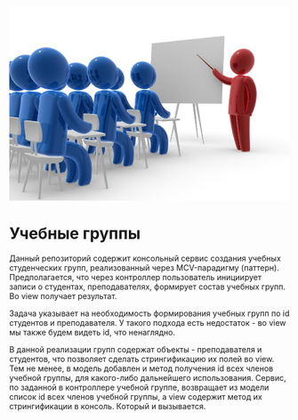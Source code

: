 ![Logo](../../../../../docs/StudyGroup.jpg)
# Учебные группы

Данный репозиторий содержит консольный сервис создания учебных студенческих групп,
реализованный через MCV-парадигму (паттерн).
Предполагается, что через контроллер пользователь инициирует записи о студентах,
преподавателях, формирует состав учебных групп. Во view получает результат.

Задача указывает на необходимость формирования учебных групп по id студентов и преподавателя.
У такого подхода есть недостаток - во view мы также будем видеть id, что ненаглядно.

В данной реализации групп содержат объекты - преподавателя и студентов, что позволяет
сделать стрингификацию их полей во view. Тем не менее, в модель добавлен и метод получения
id всех членов учебной группы, для какого-либо дальнейшего использования. 
Сервис, по заданной в контроллере учебной группе, возвращает из модели список id всех членов
учебной группы, а view содержит метод их стрингификации в консоль.
Который и вызывается.